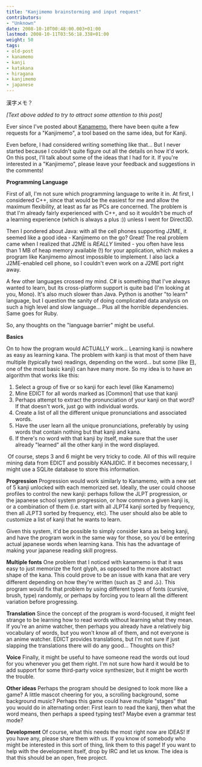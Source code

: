 ```yaml
---
title: "Kanjimemo brainstorming and input request"
contributors:
- "Unknown"
date: 2008-10-10T00:48:00.003+01:00
lastmod: 2008-10-11T03:56:18.338+01:00
weight: 50
tags:
- old-post
- kanamemo
- kanji
- katakana
- hiragana
- kanjimemo
- japanese
---
```

漢字メモ？

*[Text above added to try to attract some attention to this post]*

Ever since I've posted about [Kanamemo](http://www.aegisub.net/2008/07/kanamemo-tool-for-apprentice-weeaboo.html), there have been quite a few requests for a "Kanjimemo", a tool based on the same idea, but for Kanji.

Even before, I had considered writing something like that... But I never started because I couldn't quite figure out all the details on how it'd work. On this post, I'll talk about some of the ideas that I had for it. If you're interested in a "Kanjimemo", please leave your feedback and suggestions in the comments!

**Programming Language**

First of all, I'm not sure which programming language to write it in. At first, I considered C++, since that would be the easiest for me and allow the maximum flexibility, at least as far as PCs are concerned. The problem is that I'm already fairly experienced with C++, and so it wouldn't be much of a learning experience (which is always a plus :)) unless I went for Direct3D.

Then I pondered about Java: with all the cell phones supporting J2ME, it seemed like a good idea - Kanjimemo on the go? Great! The real problem came when I realized that J2ME is *REALLY* limited - you often have less than 1 MB of heap memory available (!) for your application, which makes a program like Kanjimemo almost impossible to implement. I also lack a J2ME-enabled cell phone, so I couldn't even work on a J2ME port right away.

A few other languages crossed my mind. C# is something that I've always wanted to learn, but its cross-platform support is quite bad (I'm looking at you, Mono). It's also much slower than Java. Python is another "to learn" language, but I question the sanity of doing complicated data analysis on such a high level and slow language... Plus all the horrible dependencies. Same goes for Ruby.

So, any thoughts on the "language barrier" might be useful.

**Basics**

On to how the program would ACTUALLY work... Learning kanji is nowhere as easy as learning kana. The problem with kanji is that most of them have multiple (typically two) readings, depending on the word... but some (like 日, one of the most basic kanji) can have many more. So my idea is to have an algorithm that works like this:

1. Select a group of five or so kanji for each level (like Kanamemo)
2. Mine EDICT for all words marked as [Common] that use that kanji
3. Perhaps attempt to extract the pronunciation of your kanji on that word? If that doesn't work, just go with individual words.
4. Create a list of all the different unique pronunciations and associated words.
5. Have the user learn all the unique pronunciations, preferably by using words that contain nothing but that kanji and kana.
6. If there's no word with that kanji by itself, make sure that the user already "learned" all the other kanji in the word displayed.

 Of course, steps 3 and 6 might be very tricky to code. All of this will require mining data from EDICT and possibly KANJIDIC. If it becomes necessary, I might use a SQLite database to store this information.

**Progression**
Progression would work similarly to Kanamemo, with a new set of 5 kanji unlocked with each memorized set. Ideally, the user could choose profiles to control the new kanji: perhaps follow the JLPT progression, or the japanese school system progression, or how common a given kanji is, or a combination of them (i.e. start with all JLPT4 kanji sorted by frequency, then all JLPT3 sorted by frequency, etc). The user should also be able to customize a list of kanji that he wants to learn.

Given this system, it'd be possible to simply consider kana as being kanji, and have the program work in the same way for those, so you'd be entering actual japanese words when learning kana. This has the advantage of making your japanese reading skill progress.

**Multiple fonts**
One problem that I noticed with kanamemo is that it was easy to just memorize the font glyph, as opposed to the more abstract shape of the kana. This could prove to be an issue with kana that are very different depending on how they're written (such as さ and ふ). This program would fix that problem by using different types of fonts (cursive, brush, type) randomly, or perhaps by forcing you to learn all the different variation before progressing.

**Translation**
Since the concept of the program is word-focused, it might feel strange to be learning how to read words without learning what they mean. If you're an anime watcher, then perhaps you already have a relatively big vocabulary of words, but you won't know all of them, and not everyone is an anime watcher. EDICT provides translations, but I'm not sure if just slapping the translations there will do any good... Thoughts on this?

**Voice**
Finally, it might be useful to have someone read the words out loud for you whenever you get them right. I'm not sure how hard it would be to add support for some third-party voice synthesizer, but it might be worth the trouble.

**Other ideas**
Perhaps the program should be designed to look more like a game? A little mascot cheering for you, a scrolling background, some background music? Perhaps this game could have multiple "stages" that you would do in alternating order: First learn to read the kanji, then what the word means, then perhaps a speed typing test? Maybe even a grammar test mode?

**Development**
Of course, what this needs the most right now are IDEAS! If you have any, please share them with us. If you know of somebody who might be interested in this sort of thing, link them to this page! If you want to help with the development itself, drop by IRC and let us know. The idea is that this should be an open, free project.

